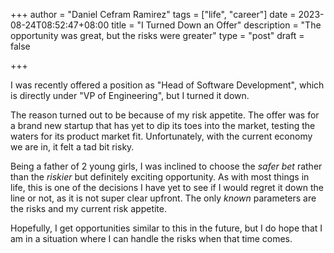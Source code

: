 +++
author = "Daniel Cefram Ramirez"
tags = ["life", "career"]
date = 2023-08-24T08:52:47+08:00
title = "I Turned Down an Offer"
description = "The opportunity was great, but the risks were greater"
type = "post"
draft = false

+++

I was recently offered a position as "Head of Software Development", which is directly under "VP of Engineering", but I turned it down.

The reason turned out to be because of my risk appetite. The offer was for a brand new startup that has yet to dip its toes into the market, testing the waters for its product market fit. Unfortunately, with the current economy we are in, it felt a tad bit risky.

Being a father of 2 young girls, I was inclined to choose the *safer bet* rather than the *riskier* but definitely exciting opportunity. As with most things in life, this is one of the decisions I have yet to see if I would regret it down the line or not, as it is not super clear upfront. The only *known* parameters are the risks and my current risk appetite.

Hopefully, I get opportunities similar to this in the future, but I do hope that I am in a situation where I can handle the risks when that time comes.
